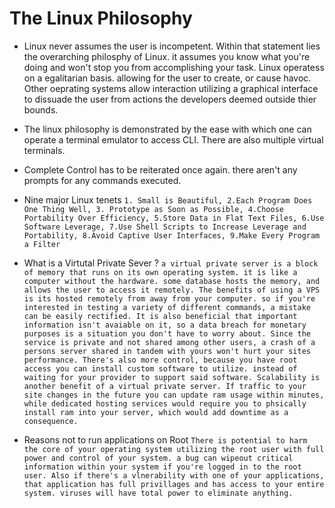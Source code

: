 # The Linux Philosophy
* Linux never assumes the user is incompetent. Within that statement lies the overarching philosphy of Linux. it assumes you know what you're doing and won't stop you from accomplishing your task. Linux operatess on a egalitarian basis. allowing for the user to create, or cause havoc. Other oeprating systems allow interaction utilizing a graphical interface to dissuade the user from actions the developers deemed outside thier bounds. 

* The linux philosophy is demonstrated by the ease with which one can operate a terminal emulator to access CLI. There are also multiple virtual terminals. 

* Complete Control has to be reiterated once again. there aren't any prompts for any commands executed. 

* Nine major Linux tenets
`1. Small is Beautiful, 2.Each Program Does One Thing Well, 3. Prototype as Soon as Possible, 4.Choose Portability Over Efficiency, 5.Store Data in Flat Text Files, 6.Use Software Leverage, 7.Use Shell Scripts to Increase Leverage and Portability, 8.Avoid Captive User Interfaces, 9.Make Every Program a Filter
`

* What is a Virtutal Private Sever ?
` a virtual private server is a block of memory that runs on its own operating system. it is like a computer without the hardware. some database hosts the memory, and allows the user to access it remotely. The benefits of using a VPS is its hosted remotely from away from your computer. so if you're interested in testing a variety of different commands, a mistake can be easily rectified. It is also beneficial that important information isn't avaiable on it, so a data breach for monetary purposes is a situation you don't have to worry about. Since the service is private and not shared among other users, a crash of a persons server shared in tandem with yours won't hurt your sites performance. There's also more control, because you have root access you can install custom software to utilize. instead of waiting for your provider to support said software. Scalability is another benefit of a virtual private server. If traffic to your site changes in the future you can update ram usage within minutes, while dedicated hosting services would require you to phsically install ram into your server, which would add downtime as a consequence. 
`
* Reasons not to run applications on Root
`There is potential to harm the core of your operating system utilizing the root user with full power and control of your system. a bug can wipeout critical information within your system if you're logged in to the root user. Also if there's a vlnerability with one of your applications, that application has full privillages and has access to your entire system. viruses will have total power to eliminate anything.
`